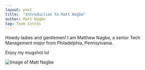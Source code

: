 ```yaml
---
layout: post
title:  "Introduction to Matt Nagbe"
author: Matt Nagbe
tag: Team Intros
---
```


Howdy ladies and gentlemen!
I am Matthew Nagbe, a senior Tech Management major
from Philadelphia, Pennsylvania.

Enjoy my mugshot lol

![Image of Matt Nagbe](/Project2/assets/images/nagbe.png)
